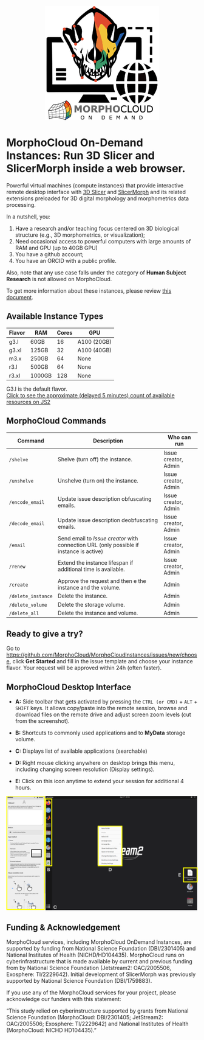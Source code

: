 <p align="center" >  <img src="https://raw.githubusercontent.com/MorphoCloud/MorphoCloudInstances/main/MC_Logo.png" alt="SlicerMorph on the cloud" width="300"></p>

# MorphoCloud On-Demand Instances: Run 3D Slicer and SlicerMorph inside a web browser.

Powerful virtual machines (compute instances) that provide interactive remote
desktop interface with [3D Slicer](https://download.slicer.org) and
[SlicerMorph](https://SlicerMorph.org) and its related extensions preloaded for 3D digital morphology and morphometrics data processing.

In a nutshell, you:

1. Have a research and/or teaching focus centered on 3D biological structure
   (e.g., 3D morphometrics, or visualization);
2. Need occasional access to powerful computers with large amounts of RAM and GPU (up to 40GB GPU)
3. You have a github account;
4. You have an ORCID with a public profile.

Also, note that any use case falls under the category of **Human Subject Research** is not allowed on MorphoCloud.

To get more information about these instances, please review
[this document](https://docs.google.com/document/d/1WRds-QWnDK1MnmEhGUPyBgjE9hitiddcElAPWiAYRg4/edit#heading=h.b0yi3m7wlfk8).

## Available Instance Types

|Flavor|RAM   |Cores|GPU  |
|------|------|-----|-----|
|g3.l  |60GB  |16   |A100 (20GB)|
|g3.xl |125GB |32   |A100 (40GB)|
|m3.x  |250GB |64   |None|
|r3.l  |500GB |64   |None|
|r3.xl |1000GB|128  |None|

G3.l is the default flavor. <br>
[Click to see the approximate (delayed 5 minutes) count of available resources on JS2](https://docs.jetstream-cloud.org/overview/status/#availability-of-scarce-resources)

## MorphoCloud Commands 

| Command             | Description                                                                                       | Who can run          |
| --------------------| ------------------------------------------------------------------------------------------------- | -------------------- |
| `/shelve`           | Shelve (turn off) the instance.                                                                   | Issue creator, Admin |
| `/unshelve`         | Unshelve (turn on) the instance.                                                                  | Issue creator, Admin |
| `/encode_email`     | Update issue description obfuscating emails.                                                      | Issue creator, Admin |
| `/decode_email`     | Update issue description deobfuscating emails.                                                    | Issue creator, Admin |
| `/email`            | Send email to _Issue creator_ with connection URL (only possible if instance is active)           | Issue creator, Admin |
| `/renew`            | Extend the instance lifespan if additional time is available.                                     | Issue creator, Admin |
| `/create`           | Approve the request and then e the instance and the volume.                                       | Admin                |
| `/delete_instance`  | Delete the instance.                                                                              | Admin                |
| `/delete_volume`    | Delete the storage volume.                                                                        | Admin                |
| `/delete_all`       | Delete the instance and volume.                                                                   | Admin                |

## Ready to give a try?

Go to https://github.com/MorphoCloud/MorphoCloudInstances/issues/new/choose,
click **Get Started** and fill in the issue template and choose your instance flavor. Your request will be
approved within 24h (often faster).

## MorphoCloud Desktop Interface

- **A:** Side toolbar that gets activated by pressing the `CTRL (or CMD)` +
  `ALT` + `SHIFT` keys. It allows copy/paste into the remote session, browse and
  download files on the remote drive and adjust screen zoom levels (cut from the
  screenshot).
- **B:** Shortcuts to commonly used applications and to **MyData** storage
  volume.

- **C:** Displays list of available applications (searchable)

- **D:** Right mouse clicking anywhere on desktop brings this menu, including
  changing screen resolution (Display settings).

- **E:** Click on this icon anytime to extend your session for additional 4
  hours.

<p align="center">
  <img src="https://github.com/MorphoCloud/MorphoCloudInstances/blob/main/MCI_Desktop.png" />
</p>

## Funding & Acknowledgement

MorphoCloud services, including MorphoCloud OnDemand Instances, are supported by
funding from National Science Foundation (DBI/2301405) and National Institutes
of Health (NICHD/HD104435). MorphoCloud runs on cyberinfrastructure that is made
available by current and previous funding from by National Science Foundation
(Jetstream2: OAC/2005506, Exosphere: TI/2229642). Initial development of
SlicerMorph was previously supported by National Science Foundation
(DBI/1759883).

If you use any of the MorphoCloud services for your project, please acknowledge
our funders with this statement:

“This study relied on cyberinstructure supported by grants from National Science
Foundation (MorphoCloud: DBI/2301405; JetStream2: OAC/2005506; Exosphere:
TI/2229642) and National Institutes of Health (MorphoCloud: NICHD HD104435).”

